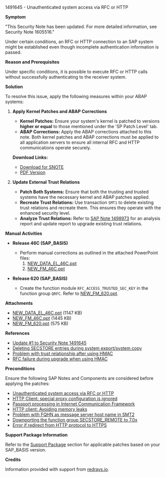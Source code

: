 1491645 - Unauthenticated system access via RFC or HTTP

**Symptom**

"This Security Note has been updated. For more detailed information, see Security Note 1605516."

Under certain conditions, an RFC or HTTP connection to an SAP system might be established even though incomplete authentication information is passed.

**Reason and Prerequisites**

Under specific conditions, it is possible to execute RFC or HTTP calls without successfully authenticating to the receiver system.

**Solution**

To resolve this issue, apply the following measures within your ABAP systems:

1. **Apply Kernel Patches and ABAP Corrections**
   - **Kernel Patches:** Ensure your system's kernel is patched to versions **higher or equal** to those mentioned under the 'SP Patch Level' tab.
   - **ABAP Corrections:** Apply the ABAP corrections attached to this note. Both kernel patches and ABAP corrections must be applied to all application servers to ensure all internal RFC and HTTP communications operate securely.

   **Download Links:**
   - [Download for SNOTE](https://me.sap.com/notes/0040000008827692017)
   - [PDF Version](https://me.sap.com/sap/support/sfm/notes/print/0001491645?language=en-US&token=7EB9B9500EB107DBB6186A20BC2B863C)

2. **Update External Trust Relations**
   - **Patch Both Systems:** Ensure that both the trusting and trusted systems have the necessary kernel and ABAP patches applied.
   - **Recreate Trust Relations:** Use transaction `SMT1` to delete existing trust relations and recreate them. This ensures they operate with the enhanced security level.
   - **Analyze Trust Relations:** Refer to [SAP Note 1498973](https://me.sap.com/notes/1498973) for an analysis report and update report to upgrade existing trust relations.

**Manual Activities**

- **Release 46C (SAP_BASIS)**
  - Perform manual corrections as outlined in the attached PowerPoint files:
    1. [NEW_DATA_EL_46C.ppt](https://me.sap.com/sap/support/sapnotes/public/services/attachment.htm?iv_key=012006153200000373372010&iv_version=0011&iv_guid=507C904A4D5497448717F5F0BD481FC9)
    2. [NEW_FM_46C.ppt](https://me.sap.com/sap/support/sapnotes/public/services/attachment.htm?iv_key=012006153200000373372010&iv_version=0011&iv_guid=6F4B6396D77E3545A3404F383088F170)

- **Release 620 (SAP_BASIS)**
  - Create the function module `RFC_ACCESS_TRUSTED_SEC_KEY` in the function group `QRFC`. Refer to [NEW_FM_620.ppt](https://me.sap.com/sap/support/sapnotes/public/services/attachment.htm?iv_key=012006153200000373372010&iv_version=0011&iv_guid=33A7B4D33672CF4D84B8541C169DB3F4).

**Attachments**

- [NEW_DATA_EL_46C.ppt](https://me.sap.com/sap/support/sapnotes/public/services/attachment.htm?iv_key=012006153200000373372010&iv_version=0011&iv_guid=507C904A4D5497448717F5F0BD481FC9) (1147 KB)
- [NEW_FM_46C.ppt](https://me.sap.com/sap/support/sapnotes/public/services/attachment.htm?iv_key=012006153200000373372010&iv_version=0011&iv_guid=6F4B6396D77E3545A3404F383088F170) (1445 KB)
- [NEW_FM_620.ppt](https://me.sap.com/sap/support/sapnotes/public/services/attachment.htm?iv_key=012006153200000373372010&iv_version=0011&iv_guid=33A7B4D33672CF4D84B8541C169DB3F4) (575 KB)

**References**

- [Update #1 to Security Note 1491645](https://me.sap.com/notes/1605516)
- [Deleting SECSTORE entries during system export/system copy](https://me.sap.com/notes/1532825)
- [Problem with trust relationship after using HMAC](https://me.sap.com/notes/1579570)
- [RFC failure during upgrade when using HMAC](https://me.sap.com/notes/1523313)

**Preconditions**

Ensure the following SAP Notes and Components are considered before applying the patches:

- [Unauthenticated system access via RFC or HTTP](https://me.sap.com/notes/1491645)
- [HTTP Client: special proxy configuration is ignored](https://me.sap.com/notes/961732)
- [Passport processing in Internet Communication Framework](https://me.sap.com/notes/981557)
- [HTTP client: Avoiding memory leaks](https://me.sap.com/notes/998479)
- [Problem with FQHN as message server host name in SMT2](https://me.sap.com/notes/1415150)
- [Downporting the function group SECSTORE_REMOTE to 7.0x](https://me.sap.com/notes/1393375)
- [Error if redirect from HTTP protocol to HTTPS](https://me.sap.com/notes/1426409)

**Support Package Information**

Refer to the [Support Package](https://me.sap.com/supportpackage/SAPKB46C62) section for applicable patches based on your SAP_BASIS version.

**Credits**

Information provided with support from [redrays.io](https://redrays.io).